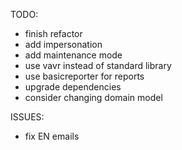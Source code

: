 TODO:
- finish refactor
- add impersonation
- add maintenance mode
- use vavr instead of standard library
- use basicreporter for reports
- upgrade dependencies
- consider changing domain model

ISSUES:
- fix EN emails